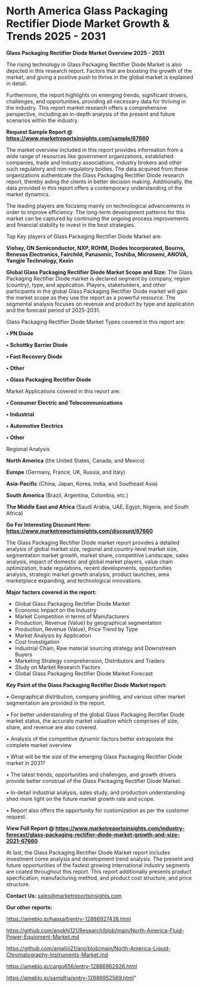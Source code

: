 # North America Glass Packaging Rectifier Diode Market Growth & Trends 2025 - 2031

<Strong> Glass Packaging Rectifier Diode Market Overview 2025 - 2031</strong>

The rising technology in Glass Packaging Rectifier Diode Market is also depicted in this research report. Factors that are boosting the growth of the market, and giving a positive push to thrive in the global market is explained in detail.

Furthermore, the report highlights on emerging trends, significant drivers, challenges, and opportunities, providing all necessary data for thriving in the industry. This report market research offers a comprehensive perspective, including an in-depth analysis of the present and future scenarios within the industry.

<strong>Request Sample Report @ <a href=https://www.marketreportsinsights.com/sample/67660>https://www.marketreportsinsights.com/sample/67660</a></strong>

The market overview included in this report provides information from a wide range of resources like government organizations, established companies, trade and industry associations, industry brokers and other such regulatory and non-regulatory bodies. The data acquired from these organizations authenticate the Glass Packaging Rectifier Diode research report, thereby aiding the clients in better decision making. Additionally, the data provided in this report offers a contemporary understanding of the market dynamics.

The leading players are focusing mainly on technological advancements in order to improve efficiency. The long-term development patterns for this market can be captured by continuing the ongoing process improvements and financial stability to invest in the best strategies.

Top Key players of Glass Packaging Rectifier Diode Market are:

<strong>Vishay, ON Semiconductor, NXP, ROHM, Diodes Incorporated, Bourns, Renesas Electronics, Fairchild, Panasonic, Toshiba, Microsemi, ANOVA, Yangjie Technology, Kexin</strong>

<strong><b>Global Glass Packaging Rectifier Diode Market Scope and Size:</b></strong>
The Glass Packaging Rectifier Diode market is declared segment by company, region (country), type, and application. Players, stakeholders, and other participants in the global Glass Packaging Rectifier Diode market will gain the market scope as they use the report as a powerful resource. The segmental analysis focuses on revenue and product by type and application and the forecast period of 2025-2031.

Glass Packaging Rectifier Diode Market Types covered in this report are:

<strong>• PN Diode

• Schottky Barrier Diode

• Fast Recovery Diode

• Other

• Glass Packaging Rectifier Diode</strong>

Market Applications covered in this report are:

<strong>• Consumer Electric and Telecommunications

• Industrial

• Automotive Electrics

• Other</strong> 

Regional Analysis

<strong>North America</strong> (the United States, Canada, and Mexico)

<strong>Europe</strong> (Germany, France, UK, Russia, and Italy)

<strong>Asia-Pacific</strong> (China, Japan, Korea, India, and Southeast Asia)

<strong>South America</strong> (Brazil, Argentina, Colombia, etc.)

<strong>The Middle East and Africa</strong> (Saudi Arabia, UAE, Egypt, Nigeria, and South Africa)

<strong>Go For Interesting Discount Here: <a href=https://www.marketreportsinsights.com/discount/67660>https://www.marketreportsinsights.com/discount/67660</a></strong>

The Glass Packaging Rectifier Diode market report provides a detailed analysis of global market size, regional and country-level market size, segmentation market growth, market share, competitive Landscape, sales analysis, impact of domestic and global market players, value chain optimization, trade regulations, recent developments, opportunities analysis, strategic market growth analysis, product launches, area marketplace expanding, and technological innovations.

<strong><b>Major factors covered in the report:</b></strong>
<ul>
  <li>Global Glass Packaging Rectifier Diode Market </li>
  <li>Economic Impact on the Industry</li>
  <li>Market Competition in terms of Manufacturers</li>
  <li>Production, Revenue (Value) by geographical segmentation</li>
  <li>Production, Revenue (Value), Price Trend by Type</li>
  <li>Market Analysis by Application</li>
  <li>Cost Investigation</li>
  <li>Industrial Chain, Raw material sourcing strategy and Downstream Buyers</li>
  <li>Marketing Strategy comprehension, Distributors and Traders</li>
  <li>Study on Market Research Factors</li>
  <li>Global Glass Packaging Rectifier Diode Market Forecast</li>
</ul>

<strong><b>Key Point of the Glass Packaging Rectifier Diode Market report:</b></strong>

• Geographical distribution, company profiling, and various other market segmentation are provided in the report.

• For better understanding of the global Glass Packaging Rectifier Diode market status, the accurate market valuation which comprises of size, share, and revenue are also covered.

• Analysis of the competitive dynamic factors better extrapolate the complete market overview

• What will be the size of the emerging Glass Packaging Rectifier Diode market in 2031?

• The latest trends, opportunities and challenges, and growth drivers provide better construal of the Glass Packaging Rectifier Diode Market.

• In-detail industrial analysis, sales study, and production understanding shed more light on the future market growth rate and scope.

• Report also offers the opportunity for customization as per the customer request.

<strong><b>View Full Report @ <a href=https://www.marketreportsinsights.com/industry-forecast/glass-packaging-rectifier-diode-market-growth-and-size-2021-67660>https://www.marketreportsinsights.com/industry-forecast/glass-packaging-rectifier-diode-market-growth-and-size-2021-67660</a></b></strong>


At last, the Glass Packaging Rectifier Diode Market report includes investment come analysis and development trend analysis. The present and future opportunities of the fastest growing international industry segments are coated throughout this report. This report additionally presents product specification, manufacturing method, and product cost structure, and price structure.

<strong>Contact Us:</strong>
sales@marketreportsinsights.com

<strong>Our other reports:</strong>

<a href=https://ameblo.jp/haqsaif/entry-12886927438.html>https://ameblo.jp/haqsaif/entry-12886927438.html</a>

<a href=https://github.com/anokhi121/Research/blob/main/North-America-Fluid-Power-Equipment-Market.md>https://github.com/anokhi121/Research/blob/main/North-America-Fluid-Power-Equipment-Market.md</a>

<a href=https://github.com/anjaliiii21/anjj/blob/main/North-America-Liquid-Chromatography-Instruments-Market.md>https://github.com/anjaliiii21/anjj/blob/main/North-America-Liquid-Chromatography-Instruments-Market.md</a>

<a href=https://ameblo.jp/cargo656/entry-12886962926.html>https://ameblo.jp/cargo656/entry-12886962926.html</a>

<a href=https://ameblo.jp/samidha/entry-12886952569.html>https://ameblo.jp/samidha/entry-12886952569.html</a>"
